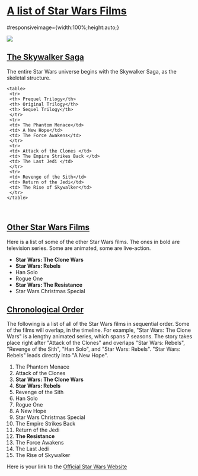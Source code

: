 
<head>
<h1> <u> A list of Star Wars Films </u> </h1>
</head>

#responsiveimage={width:100%;height:auto;} 


<body> 

<img src="https://user-images.githubusercontent.com/65478779/82161949-23037b80-985e-11ea-8ab7-590359d74554.jpeg" id="responsiveimage"/>


<br>
<h2> <u> The Skywalker Saga </u> </h2>
<p>The entire Star Wars universe begins with the Skywalker Saga, as the skeletal structure. </p>
    
    <table>
     <tr>
     <th> Prequel Trilogy</th>
     <th> Original Trilogy</th>
     <th> Sequel Trilogy</th>
     </tr>
     <tr>
     <td> The Phantom Menace</td>
     <td> A New Hope</td>
     <td> The Force Awakens</td>
     </tr> 
     <tr>
     <td> Attack of the Clones </td>
     <td> The Empire Strikes Back </td>
     <td> The Last Jedi </td>
     </tr>
     <tr>
     <td> Revenge of the Sith</td>
     <td> Return of the Jedi</td>
     <td> The Rise of Skywalker</td>
     </tr>
    </table>


<br>
<h2> <u> Other Star Wars Films </u> </h2>
<p> Here is a list of some of the other Star Wars films. The ones in bold are television series. Some are animated, some are live-action.
</p>

<ul>
    <li> <b>Star Wars: The Clone Wars  </b> </li>
    <li>  <b> Star Wars: Rebels </b> </li>
    <li> Han Solo </li>
    <li> Rogue One </li>
    <li> <b> Star Wars: The Resistance </b> </li>
    <li>  Star Wars Christmas Special </li>
</ul>

<h2> <u> Chronological Order</u> </h2>
<p> The following is a list of all of the Star Wars films in sequential order.  Some of the films will overlap, in the timeline. For example, "Star Wars: The Clone Wars" is a lengthy animated series, which spans 7 seasons. The story takes place right after "Attack of the Clones" and overlaps "Star Wars: Rebels", "Revenge of the Sith",  "Han Solo", and "Star Wars: Rebels". "Star Wars: Rebels" leads directly into "A New Hope".</p> 
          <ol>
    <li> The Phantom Menace </li>
    <li> Attack of the Clones </li>
    <li> <b>Star Wars: The Clone Wars  </b> </li>                         
    <li> <b> Star Wars: Rebels </b> </li>
    <li> Revenge of the Sith </li>
    <li> Han Solo </li>
    <li> Rogue One </li>
    <li> A New Hope </li>
    <li> Star Wars Christmas Special </li>
    <li> The Empire Strikes Back </li>
    <li> Return of the Jedi </li>
    <li> <b> The Resistance </b> </li>
    <li> The Force Awakens </li>
    <li> The Last Jedi </li>
    <li> The Rise of Skywalker </li>
          </ol>


<p>
Here is your link to the <a href="https://www.starwars.com/">Official Star Wars Website </a>
</p>
